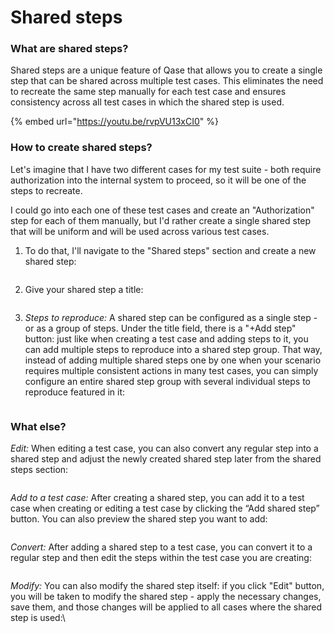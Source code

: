 # Shared steps

### What are shared steps?

Shared steps are a unique feature of Qase that allows you to create a single step that can be shared across multiple test cases. This eliminates the need to recreate the same step manually for each test case and ensures consistency across all test cases in which the shared step is used.

{% embed url="https://youtu.be/rvpVU13xCI0" %}



### How to create shared steps?

Let's imagine that I have two different cases for my test suite - both require authorization into the internal system to proceed, so it will be one of the steps to recreate.

I could go into each one of these test cases and create an "Authorization" step for each of them manually, but I'd rather create a single shared step that will be uniform and will be used across various test cases.

1. To do that, I'll navigate to the "Shared steps" section and create a new shared step:

<figure><img src="https://qase.intercom-attachments-7.com/i/o/595211174/84339b199921d0a48b2a8dde/Rze-riuigtx66rpzzEKIkPjy2UArkkvgjsJk_211S7OInQWcDiRYyJcLs4OXiL3H4rULf6eyjS90rwgKPmYFoXK3EC7ndzeU_-dCw3bsaGvFP5VZvy-Pl9DqLxtBNBPiZYnshPL-kNF9G8imMnsWhhCcgb5w0tKrsBOvJx6jvfd70Veox_G5gauEHQ" alt=""><figcaption></figcaption></figure>

2. Give your shared step a title:

<figure><img src="https://qase.intercom-attachments-7.com/i/o/595211198/d0a3b44a9851f78cfb2151c2/vfoz6NxpFGL8rVWhm6kMhr0CRY8V3DLrzi0vywf3oFu1CAR7KmK6GPhqiytmAXSZcbKn-3WlmQfn4V6aD2ieJaVDzWe4YNFowXP7sQrcXVfbMjanxQUaILQ8KEtt6OCw0AfGtio8RXo5tPR-Q3Lfvb1kSqKIB0_Hdhe0Yyyd4QP-38P1densD1uYAg" alt=""><figcaption></figcaption></figure>

3. _Steps to reproduce:_ A shared step can be configured as a single step - or as a group of steps. Under the title field, there is a "+Add step" button: just like when creating a test case and adding steps to it, you can add multiple steps to reproduce into a shared step group. That way, instead of adding multiple shared steps one by one when your scenario requires multiple consistent actions in many test cases, you can simply configure an entire shared step group with several individual steps to reproduce featured in it:

<figure><img src="https://qase.intercom-attachments-7.com/i/o/595211212/ad30aaa86391a1be47dfb306/xB7FHBj5mXH_CaCAOynP4299c7i9k7wNmoZySQY7-_aeX_P_PMRVvFwMDjnzKqWTP_gJTUHzmnt7s-kHa0aonlp4JUs-CjiaNUeJ2U3U7RxY0oBlPz1CxARGtJHOomWPIcs-hSL7Xol75_RBAeJ7N71rGxLM2-7iHKiDuQ7TnG164vhV36cOGavq0g" alt=""><figcaption></figcaption></figure>

### What else?

_Edit:_ When editing a test case, you can also convert any regular step into a shared step and adjust the newly created shared step later from the shared steps section:

<figure><img src="https://qase.intercom-attachments-7.com/i/o/595211229/6b8d49bb26e66d8bf99ad022/8kqQK-neXHsSGxZHCdeiDiH-wmeF8P4DqF9hR3m9R1WN8TMp0bXY5Gvru-FdM_M-uMyPX2RIWZuzByAybLR7fIFxmsiXgZcXQNnDhA4Kkx4h-uBN_-BxipzpSF-nmFXWUv2QgTf2c9gAiRxXYA2wa3iZfupE_MTdwfn_M3M854YYyN1fUIccDtefMg" alt=""><figcaption></figcaption></figure>

_Add to a test case:_ After creating a shared step, you can add it to a test case when creating or editing a test case by clicking the “Add shared step” button. You can also preview the shared step you want to add:

<figure><img src="https://downloads.intercomcdn.com/i/o/689763098/a6d4547ead7c8a393754a518/GIF+1.gif" alt=""><figcaption></figcaption></figure>

_Convert:_ After adding a shared step to a test case, you can convert it to a regular step and then edit the steps within the test case you are creating:

<figure><img src="https://downloads.intercomcdn.com/i/o/690535575/c43d0be1b728f759a3fbe8ec/GIF+1.gif" alt=""><figcaption></figcaption></figure>

_Modify:_ You can also modify the shared step itself: if you click "Edit" button, you will be taken to modify the shared step - apply the necessary changes, save them, and those changes will be applied to all cases where the shared step is used:\


<figure><img src="https://downloads.intercomcdn.com/i/o/691267778/91dd55d934c502f1dd0aad84/image.png" alt=""><figcaption></figcaption></figure>

<figure><img src="https://downloads.intercomcdn.com/i/o/691268035/24aefe1d1b7e83f40fc2190a/image.png" alt=""><figcaption></figcaption></figure>

